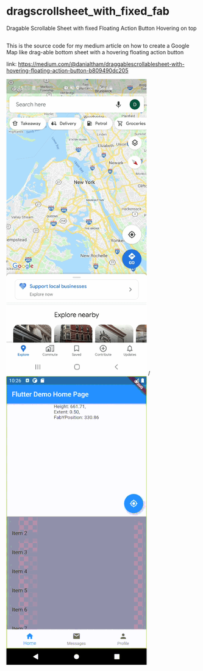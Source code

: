 # dragscrollsheet_with_fixed_fab

Dragable Scrollable Sheet with fixed Floating Action Button Hovering on top

##

This is the source code for my medium article on how to create a Google Map like drag-able bottom sheet with a hovering floating action button

link: https://medium.com/@danialtham/draggablescrollablesheet-with-hovering-floating-action-button-b809490dc205

![](google-map-app.gif) / ![](dragscrollsheet-with-hover-fab.gif)

